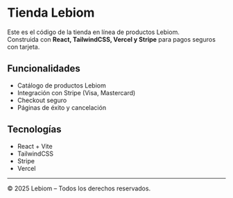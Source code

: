 # Tienda Lebiom

Este es el código de la tienda en línea de productos Lebiom.  
Construida con **React, TailwindCSS, Vercel y Stripe** para pagos seguros con tarjeta.  

## Funcionalidades
- Catálogo de productos Lebiom
- Integración con Stripe (Visa, Mastercard)
- Checkout seguro
- Páginas de éxito y cancelación

## Tecnologías
- React + Vite
- TailwindCSS
- Stripe
- Vercel

---
© 2025 Lebiom – Todos los derechos reservados.
